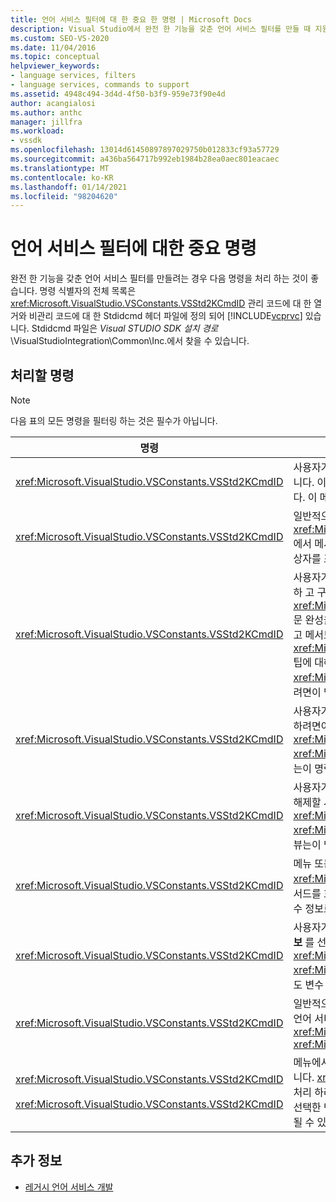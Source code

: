 ```yaml
---
title: 언어 서비스 필터에 대 한 중요 한 명령 | Microsoft Docs
description: Visual Studio에서 완전 한 기능을 갖춘 언어 서비스 필터를 만들 때 지원 해야 하는 중요 한 명령에 대해 알아봅니다.
ms.custom: SEO-VS-2020
ms.date: 11/04/2016
ms.topic: conceptual
helpviewer_keywords:
- language services, filters
- language services, commands to support
ms.assetid: 4948c494-3d4d-4f50-b3f9-959e73f90e4d
author: acangialosi
ms.author: anthc
manager: jillfra
ms.workload:
- vssdk
ms.openlocfilehash: 13014d61450897897029750b012833cf93a57729
ms.sourcegitcommit: a436ba564717b992eb1984b28ea0aec801eacaec
ms.translationtype: MT
ms.contentlocale: ko-KR
ms.lasthandoff: 01/14/2021
ms.locfileid: "98204620"
---
```

# <a name="important-commands-for-language-service-filters"></a>언어 서비스 필터에 대한 중요 명령
완전 한 기능을 갖춘 언어 서비스 필터를 만들려는 경우 다음 명령을 처리 하는 것이 좋습니다. 명령 식별자의 전체 목록은 <xref:Microsoft.VisualStudio.VSConstants.VSStd2KCmdID> 관리 코드에 대 한 열거와 비관리 코드에 대 한 Stdidcmd 헤더 파일에 정의 되어 [!INCLUDE[vcprvc](../../code-quality/includes/vcprvc_md.md)] 있습니다. Stdidcmd 파일은 *Visual STUDIO SDK 설치 경로*\VisualStudioIntegration\Common\Inc.에서 찾을 수 있습니다.

## <a name="commands-to-handle"></a>처리할 명령

> [!NOTE]
> 다음 표의 모든 명령을 필터링 하는 것은 필수가 아닙니다.

|명령|설명|
|-------------|-----------------|
|<xref:Microsoft.VisualStudio.VSConstants.VSStd2KCmdID>|사용자가 마우스 오른쪽 단추를 클릭할 때 보냅니다. 이 명령은 바로 가기 메뉴를 제공할 시간 임을 나타냅니다. 이 명령을 처리 하지 않으면 텍스트 편집기는 언어별 명령이 없는 기본 바로 가기 메뉴를 제공 합니다. 이 메뉴에 사용자 고유의 명령을 포함 하려면 명령을 처리 하 고 바로 가기 메뉴를 직접 표시 합니다.|
|<xref:Microsoft.VisualStudio.VSConstants.VSStd2KCmdID>|일반적으로 사용자가 CTRL + J를 입력 하면 전송 됩니다. <xref:Microsoft.VisualStudio.TextManager.Interop.IVsTextView.UpdateCompletionStatus%2A>에서 메서드를 호출 <xref:Microsoft.VisualStudio.TextManager.Interop.IVsTextView> 하 여 문 완성 상자를 표시 합니다.|
|<xref:Microsoft.VisualStudio.VSConstants.VSStd2KCmdID>|사용자가 문자를 입력 하면 전송 됩니다. 이 명령을 모니터링 하 여 트리거 문자를 입력 하는 시기를 확인 하 고 구문 색 지정, 중괄호 일치 및 오류 표식과 같은 문 완성, 메서드 팁 및 텍스트 마커를 제공 합니다. <xref:Microsoft.VisualStudio.TextManager.Interop.IVsTextView.UpdateCompletionStatus%2A>문 완성을 위해의 메서드를 호출 <xref:Microsoft.VisualStudio.TextManager.Interop.IVsTextView> 하 고 메서드 <xref:Microsoft.VisualStudio.TextManager.Interop.IVsMethodTipWindow.SetMethodData%2A> 팁에 대해 메서드를 호출 합니다 <xref:Microsoft.VisualStudio.TextManager.Interop.IVsMethodTipWindow> . 텍스트 표식을 지원 하려면이 명령을 모니터링 하 여 입력 하는 문자에서 표식을 업데이트 해야 하는지 여부를 확인 합니다.|
|<xref:Microsoft.VisualStudio.VSConstants.VSStd2KCmdID>|사용자가 Enter 키를 입력할 때 전송 됩니다. 에서 메서드를 호출 하 여 메서드 팁 창을 해제할 시기를 결정 하려면이 명령을 모니터링 <xref:Microsoft.VisualStudio.TextManager.Interop.IVsMethodData.OnDismiss%2A> <xref:Microsoft.VisualStudio.TextManager.Interop.IVsMethodData> 합니다. 기본적으로 텍스트 뷰는이 명령을 처리 합니다.|
|<xref:Microsoft.VisualStudio.VSConstants.VSStd2KCmdID>|사용자가 백스페이스 키를 입력 하면 전송 됩니다. 모니터를 통해에서 메서드를 호출 하 여 메서드 팁 창을 해제할 시기를 결정할 수 <xref:Microsoft.VisualStudio.TextManager.Interop.IVsMethodData.OnDismiss%2A> <xref:Microsoft.VisualStudio.TextManager.Interop.IVsMethodData> 있습니다. 기본적으로 텍스트 뷰는이 명령을 처리 합니다.|
|<xref:Microsoft.VisualStudio.VSConstants.VSStd2KCmdID>|메뉴 또는 바로 가기 키에서 전송 됩니다. <xref:Microsoft.VisualStudio.TextManager.Interop.IVsTextView.UpdateTipWindow%2A>에서 메서드를 호출 <xref:Microsoft.VisualStudio.TextManager.Interop.IVsTextView> 하 여 팁 창을 매개 변수 정보로 업데이트 합니다.|
|<xref:Microsoft.VisualStudio.VSConstants.VSStd2KCmdID>|사용자가 변수를 마우스로 가리키거나 커서를 변수에 배치 하 고 **편집** 메뉴의 **IntelliSense** 에서 **요약 정보** 를 선택할 때 보냅니다. 에서 메서드를 호출 하 여 팁의 변수 형식을 반환 합니다 <xref:Microsoft.VisualStudio.TextManager.Interop.IVsTextView.UpdateTipWindow%2A> <xref:Microsoft.VisualStudio.TextManager.Interop.IVsTextView> . 디버깅이 활성 상태인 경우 팁에도 변수 값이 표시 됩니다.|
|<xref:Microsoft.VisualStudio.VSConstants.VSStd2KCmdID>|일반적으로 사용자가 CTRL + 스페이스바를 입력 하면 전송 됩니다. 이 명령은에서 메서드를 호출 하도록 언어 서비스에 지시 합니다 <xref:Microsoft.VisualStudio.TextManager.Interop.IVsTextView.UpdateCompletionStatus%2A> <xref:Microsoft.VisualStudio.TextManager.Interop.IVsTextView> .|
|<xref:Microsoft.VisualStudio.VSConstants.VSStd2KCmdID><br /><br /> <xref:Microsoft.VisualStudio.VSConstants.VSStd2KCmdID>|메뉴에서 전송 됩니다. 일반적으로 **편집** **메뉴에서** 선택 영역을 **주석** 으로 처리 하거나 주석 **처리를 제거** 합니다. <xref:Microsoft.VisualStudio.VSConstants.VSStd2KCmdID> 사용자가 선택한 텍스트를 주석 처리 하려고 함을 나타냅니다. <xref:Microsoft.VisualStudio.VSConstants.VSStd2KCmdID> 사용자가 선택한 텍스트의 주석 처리를 제거 하려고 함을 나타냅니다. 이러한 명령은 언어 서비스에 의해서만 구현 될 수 있습니다.|

## <a name="see-also"></a>추가 정보
- [레거시 언어 서비스 개발](../../extensibility/internals/developing-a-legacy-language-service.md)
